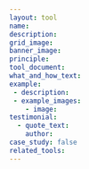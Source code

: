 ```yaml
---
layout: tool
name:
description:
grid_image:
banner_image:
principle:
tool_document:
what_and_how_text:
example:
 - description:
 - example_images:
    - image:
testimonial:
  - quote_text:
    author:    
case_study: false
related_tools:
---
```

